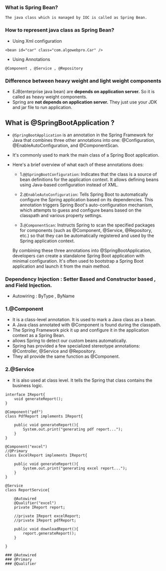 ### What is Spring Bean?
    The java class which is managed by IOC is called as Spring Bean.

### How to represent java class as Spring Bean?
- Using Xml configuration
```
<bean id="car" class="com.algowebpro.Car" />
```
- Using Annotations
```
@Component , @Service , @Repository
```

### Difference between heavy weight and light weight components

- EJB(enterprise java bean) are **depends on application server.** So it is called as heavy weight components.
- Spring are **not depends on application server.** They just use your JDK and jar file to run application.


## What is @SpringBootApplication ?

- `@SpringBootApplication` is an annotation in the Spring Framework for Java that combines three other annotations into one: 
        @Configuration, @EnableAutoConfiguration, and @ComponentScan.

- It's commonly used to mark the main class of a Spring Boot application.

- Here's a brief overview of what each of these annotations does:

    - 1.`@@SpringBootConfiguration`: Indicates that the class is a source of bean definitions for the application context. It allows defining beans using Java-based configuration instead of XML.

    - 2.`@EnableAutoConfiguration`: Tells Spring Boot to automatically configure the Spring application based on its dependencies. This annotation triggers Spring Boot's auto-configuration mechanism, which attempts to guess and configure beans based on the classpath and various property settings.

    - 3.`@ComponentScan`: Instructs Spring to scan the specified packages for components (such as @Component, @Service, @Repository, etc.) so that they can be automatically registered and used by the Spring application context.

    By combining these three annotations into @SpringBootApplication, developers can create a standalone Spring Boot application with minimal configuration. It's often used to bootstrap a Spring Boot application and launch it from the main method.


### Dependency Injection : Setter Based and Constructor based , and Field Injection.
- Autowiring : ByType , ByName


### 1.@Component
- It is a class-level annotation. It is used to mark a Java class as a bean.
- A Java class annotated with @Component is found during the classpath.
- The Spring Framework pick it up and configure it in the application
context as a Spring Bean.
- allows Spring to detect our custom beans automatically.
- Spring has provided a few specialized stereotype annotations: @Controller, @Service and @Repository.
- They all provide the same function as @Component.

### 2.@Service
- It is also used at class level. It tells the Spring that class contains the business logic.





```
interface IReport{ 
    void generateReport();
}

@Component("pdf")
class PdfReport implements IReport{

    public void generateReport(){
        System.out.print("generating pdf report...");
    }
}

@Component("excel")
//@Primary
class ExcelReport implements IReport{

    public void generateReport(){
        System.out.print("generating excel report...");
    }
}

@Service
class ReportService{

    @Autowired
    @Qualifier("excel")
    private IReport report;

    //private IReport excelReport;
    //private IReport pdfReport;

    public void downloadReport(){
        report.generateReport();
    }

}

### @Autowired
### @Primary
### @Qualifier
```